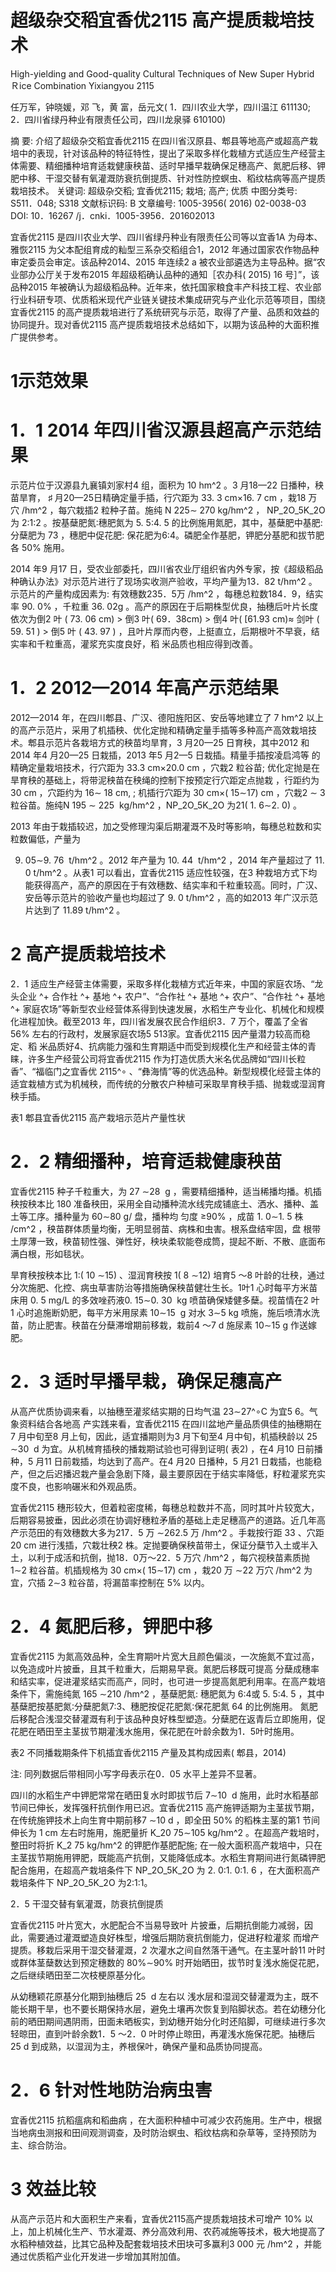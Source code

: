 # 超级杂交稻宜香优2115 高产提质栽培技术

High-yielding and Good-quality Cultural Techniques of New Super Hybrid Ｒice Combination Yixiangyou 2115

任万军，钟晓媛，邓 飞，黄 富，岳元文( 1．四川农业大学，四川温江 611130; 2．四川省绿丹种业有限责任公司，四川龙泉驿 610100)

摘 要: 介绍了超级杂交稻宜香优2115 在四川省汉原县、郫县等地高产或超高产栽培中的表现，针对该品种的特征特性，提出了采取多样化栽植方式适应生产经营主体需要、精细播种培育适栽健康秧苗、适时早播早栽确保足穗高产、氮肥后移、钾肥中移、干湿交替有氧灌溉防衰抗倒提质、针对性防控螟虫、稻纹枯病等高产提质栽培技术。
关键词: 超级杂交稻; 宜香优2115; 栽培; 高产; 优质
中图分类号: S511．048; S318 文献标识码: B 文章编号: 1005-3956( 2016) 02-0038-03
DOI: 10．16267 /j．cnki．1005-3956．201602013

宜香优2115 是四川农业大学、四川省绿丹种业有限责任公司等以宜香1A 为母本、雅恢2115 为父本配组育成的籼型三系杂交稻组合1，2012 年通过国家农作物品种审定委员会审定。该品种2014、2015 年连续2 a 被农业部遴选为主导品种。据“农业部办公厅关于发布2015 年超级稻确认品种的通知［农办科( 2015) 16 号］”，该品种2015 年被确认为超级稻品种。近年来，依托国家粮食丰产科技工程、农业部行业科研专项、优质稻米现代产业链关键技术集成研究与产业化示范等项目，围绕宜香优2115 的高产提质栽培进行了系统研究与示范，取得了产量、品质和效益的协同提升。现对香优2115 高产提质栽培技术总结如下，以期为该品种的大面积推广提供参考。

# 1示范效果

# 1．1 2014 年四川省汉源县超高产示范结果

示范片位于汉源县九襄镇刘家村4 组，面积为 10 hm^2 。3 月18—22 日播种，秧苗旱育， ♯ 月20—25日精确定量手插，行穴距为 33. 3  cm×16. 7  cm ，栽18 万穴 /hm^2 ，每穴栽插2 粒种子苗。施纯 N 225∼  270 kg/hm^2 ， NP_2O_5K_2O 为 2:1:2 。按基蘖肥氮∶穗肥氮为 5. 5:4. 5 的比例施用氮肥，其中，基蘖肥中基肥: 分蘖肥为 73 ，穗肥中促花肥: 保花肥为6∶4。磷肥全作基肥，钾肥分基肥和拔节肥各 50% 施用。

2014 年9 月17 日，受农业部委托，四川省农业厅组织省内外专家，按《超级稻品种确认办法》对示范片进行了现场实收测产验收，平均产量为13．82 t/hm^2 。示范片的产量构成因素为: 有效穗数235．5万 /hm^2 ，每穗总粒数184．9，结实率 90. 0% ，千粒重 36. 02g 。高产的原因在于后期株型优良，抽穗后叶片长度依次为倒2 叶 ( 73. 06 cm)  > 倒3 叶( 69．38cm) > 倒4 叶( [61.93 cm)≈ 剑叶 ( 59. 51 ) > 倒5 叶 ( 43. 97 ) ，且叶片厚而内卷，上挺直立，后期根叶不早衰，结实率和千粒重高，灌浆充实度良好，稻 米品质也相应得到改善。

# 1．2 2012—2014 年高产示范结果

2012—2014 年，在四川郫县、广汉、德阳旌阳区、安岳等地建立了 7 hm^2 以上的高产示范片，采用了机插秧、优化定抛和精确定量手插等多种高产高效栽培技术。郫县示范片各栽培方式的秧苗均旱育，3 月20—25 日育秧，其中2012 和2014 年4 月20—25 日栽插，2013 年5 月2—5 日栽插。精量手插按凌启鸿等 的精确定量栽培技术，行穴距为 33.3 cm×20.0 cm ，穴栽2 粒谷苗; 优化定抛是在旱育秧的基础上，将带泥秧苗在秧绳的控制下按预定行穴距定点抛栽 ，行距约为 30 cm ，穴距约为 16∼ 18 cm, ; 机插行穴距为 30 cm×( 15∼17) cm ，穴栽2  ∼ 3 粒谷苗。施纯N 195  ∼  225    kg/hm^2 ，NP_2O_5K_2O 为21( 1. 6∼2. 0) 。

2013 年由于栽插较迟，加之受修理沟渠后期灌溉不及时等影响，每穗总粒数和实粒数偏低，产量为

9. 05∼9. 76  t/hm^2 。2012 年产量为 10. 44  t/hm^2 ，2014 年产量超过了 11. 0  t/hm^2 。从表1 可以看出，宜香优2115 适应性较强，在3 种栽培方式下均能获得高产，高产的原因在于有效穗数、结实率和千粒重较高。同时，广汉、安岳等示范片的验收产量也均超过了 9. 0 t/hm^2 ，高的如2013 年广汉示范片达到了 11.89 t/hm^2 。

# 2 高产提质栽培技术

2．1 适应生产经营主体需要，采取多样化栽植方式近年来，中国的家庭农场、“龙头企业 ^+ 合作社 ^+ 基地 ^+ 农户”、“合作社 ^+ 基地 ^+ 农户”、“合作社 ^+ 基地 ^+ 家庭农场”等新型农业经营体系得到快速发展，水稻生产专业化、机械化和规模化进程加快。截至2013 年，四川省发展农民合作组织3．7 万个，覆盖了全省 56% 左右的行政村，发展家庭农场5 513家。宜香优2115 因产量潜力较高而稳定、稻 米品质好4、抗病能力强和生育期适中而受到规模化生产和经营主体的青睐，许多生产经营公司将宜香优2115 作为打造优质大米名优品牌如“四川长粒香”、“福临门之宜香优 2115^∘ 、“彝海情”等的优选品种。新型规模化经营主体的适宜栽植方式为机械秧，而传统的分散农户种植可采取旱育秧手插、抛栽或湿润育秧手插。

表1 郫县宜香优2115 高产栽培示范片产量性状



# 2．2 精细播种，培育适栽健康秧苗

宜香优2115 种子千粒重大，为 27 ∼28  g ，需要精细播种，适当稀播均播。机插秧按秧本比 180 准备秧田，采用全自动播种流水线完成铺底土、洒水、播种、盖土等工序。播种量为 60∼80 g/ 盘，播种均 匀度 ≥90% ，成苗 1. 0∼1. 5 株 /cm^2 ，秧苗群体质量均衡，无明显弱苗、病株和虫害。根系盘结牢固，盘 根带土厚薄一致，秧苗韧性强、弹性好，秧块柔软能卷成筒，提起不断、不散、底面布满白根，形如毯状。

旱育秧按秧本比 1:( 10 ∼15) 、湿润育秧按  1( 8 ∼12) 培育5 ～8 叶龄的壮秧，通过分次施肥、化控、病虫草害防治等措施确保秧苗健壮生长。1叶1 心时每平方米苗床用 0. 5 mg/L 的多效唑药液0. 15∼0. 30  kg 喷苗确保矮健多蘖。视苗情在2 叶 1 心时追施断奶肥，每平方米用尿素 10∼15  g 对水 3∼5 kg 喷施，施后喷清水洗苗，防止肥害。秧苗在分蘖滞增期前移栽，栽前4 ～7 d 施尿素 10∼15 g 作送嫁肥。

# 2．3 适时早播早栽，确保足穗高产

从高产优质协调来看，以抽穗至灌浆结实期的日均气温 23∼27^∘C 为宜5 6。气象资料结合各地高 产实践来看，宜香优2115 在四川盆地产量品质俱佳的抽穗期在7 月中旬至8 月上旬，因此，适宜播期则为3 月下旬至4 月中旬，机插秧龄以 25 ∼30  d 为宜。从机械育插秧的播栽期试验也可得到证明( 表2) ，在4 月10 日前播种，5 月11 日前栽插，均达到了高产。在4 月20 日播种，5 月21 日栽插，也能稳产，但之后迟播迟栽产量会急剧下降，最主要原因在于结实率降低，籽粒灌浆充实度不良，也影响碾米和外观品质。

宜香优2115 穗形较大，但着粒密度稀，每穗总粒数并不高，同时其叶片较宽大，后期容易披垂，因此必须在协调好穗粒矛盾的基础上走足穗高产的道路。近几年高产示范田的有效穗数大多为217．5 万 ∼262.5 万 /hm^2 。手栽按行距 33 、穴距 20 cm 进行浅插，穴栽壮秧2 株。定抛要确保秧苗带土，保证分蘖节入土或半入土，以利于成活和抗倒，抛18．0万～22．5 万穴 /hm^2 ，每穴视秧苗素质抛 1∼2 粒谷苗。机插规格为 30 cm×( 15∼17) cm ，栽20 万 ∼22 万穴 /hm^2 为宜，穴插 2∼3 粒谷苗，将漏苗率控制在 5% 以内。

# 2．4 氮肥后移，钾肥中移

宜香优2115 为氮高效品种，全生育期叶片宽大且颜色偏淡，一次施氮不宜过高，以免造成叶片披垂，且其千粒重大，后期易早衰。氮肥后移既可提高 分蘖成穗率和结实率，促进灌浆结实而高产，同时，也可进一步提高氮肥利用率。在高产栽培条件下，需施纯氮 165 ∼210 /hm^2 ，基蘖肥氮: 穗肥氮为 6∶4或 5. 5:4. 5 ，其中基蘖肥按基肥氮∶分蘖肥氮7∶3、穗肥按促花肥氮∶保花肥氮 64 的比例施用。 氮肥后移配合浅湿交替灌溉有利于该品种良好株型塑造。分蘖肥在返青后立即施用，促花肥在晒田至主茎拔节期灌浅水施用，保花肥在叶龄余数为1．5叶时施用。

表2 不同播栽期条件下机插宜香优2115 产量及其构成因素( 郫县，2014)


注: 同列数据后带相同小写字母表示在0．05 水平上差异不显著。

四川的水稻生产中钾肥常常在晒田复水时即拔节后 7∼10  d 施用，此时水稻基部节间已伸长，发挥强秆抗倒作用已迟。宜香优2115 高产施钾适期为主茎拔节期，在传统施钾技术上向生育中期前移7 ∼10 d ，即全田 50% 的稻株主茎的第1 节间伸长为 1 cm 左右时施用，施肥量折 K_20 75∼105 kg/hm^2 。在超高产栽培时，整田时将折 K_2 75 kg/hm^2 的钾肥作基肥配施; 在一般大面积高产栽培中，只在主茎拔节期施用钾肥，既能高产抗倒，又能降低成本。水稻生育期间进行氮磷钾肥配合施用，在超高产栽培条件下 NP_2O_5K_2O 为 2. 0:1. 0:1. 6 ，在大面积高产栽培条件下 NP_2O_5K_2O 为2∶1∶1。

2．5 干湿交替有氧灌溉，防衰抗倒提质

宜香优2115 叶片宽大，水肥配合不当易导致叶 片披垂，后期抗倒能力减弱，因此，需要通过灌溉塑造良好株型，增强后期防衰抗倒能力，促进籽粒灌浆 而增产提质。移栽后采用干湿交替灌溉，2 次灌水之间自然落干通气。在主茎叶龄11 叶时或群体茎蘖数达到预定穗数的 80%∼90% 时开始晒田，拔节时复浅水施促花肥，之后继续晒田至二次枝梗原基分化。

从幼穗颖花原基分化期到抽穗后 25  d 左右以 浅水层和湿润交替灌溉为主，既不能长期干旱，也不要长期保持水层，避免土壤再次恢复到陷脚状态。若在幼穗分化前的晒田期间遇阴雨，田面未晒板实，到幼穗开始分化时还陷脚，可继续进行多次轻晾田，直到叶龄余数1．5 ～2．0 叶时停止晾田，再灌浅水施保花肥。抽穗后25 d 到成熟，以湿润为主，养根保叶，确保产量和品质协同提高。

# 2．6 针对性地防治病虫害

宜香优2115 抗稻瘟病和稻曲病 ，在大面积种植中可减少农药施用。生产中，根据当地病虫测报和田间观测调查，及时防治螟虫、稻纹枯病和杂草等，坚持预防为主、综合防治。

# 3 效益比较

从高产示范片和大面积生产来看，宜香优2115高产提质栽培技术可增产 10% 以上，加上机械化生产、节水灌溉、养分高效利用、农药减施等技术，极大地提高了水稻种植效益，比其它品种及配套栽培技术田块可多赢利3 000 元 /hm^2 ，并能通过优质稻产业化开发进一步增加其附加值。
